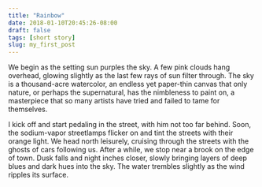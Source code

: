 ```yaml
---
title: "Rainbow"
date: 2018-01-10T20:45:26-08:00
draft: false 
tags: [short story]
slug: my_first_post
---
```


We begin as the setting sun purples the sky. A few pink clouds hang overhead, glowing slightly as the last few rays of sun filter through. The sky is a thousand-acre watercolor, an endless yet paper-thin canvas that only nature, or perhaps the supernatural, has the nimbleness to paint on, a masterpiece that so many artists have tried and failed to tame for themselves.

I kick off and start pedaling in the street, with him not too far behind. Soon, the sodium-vapor streetlamps flicker on and tint the streets with their orange light. We head north leisurely, cruising through the streets with the ghosts of cars following us. After a while, we stop near a brook on the edge of town. Dusk falls and night inches closer, slowly bringing layers of deep blues and dark hues into the sky. The water trembles slightly as the wind ripples its surface.



